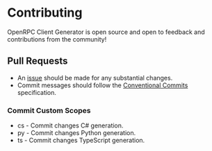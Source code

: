 # Contributing

OpenRPC Client Generator is open source and open to feedback and contributions from
the community!

## Pull Requests

- An [issue](https://gitlab.com/mburkard/openrpc-client-generator/-/issues)
  should be made for any substantial changes.
- Commit messages should follow the
  [Conventional Commits](https://www.conventionalcommits.org/en/v1.0.0/)
  specification.

### Commit Custom Scopes
- cs - Commit changes C# generation.
- py - Commit changes Python generation.
- ts - Commit changes TypeScript generation.
